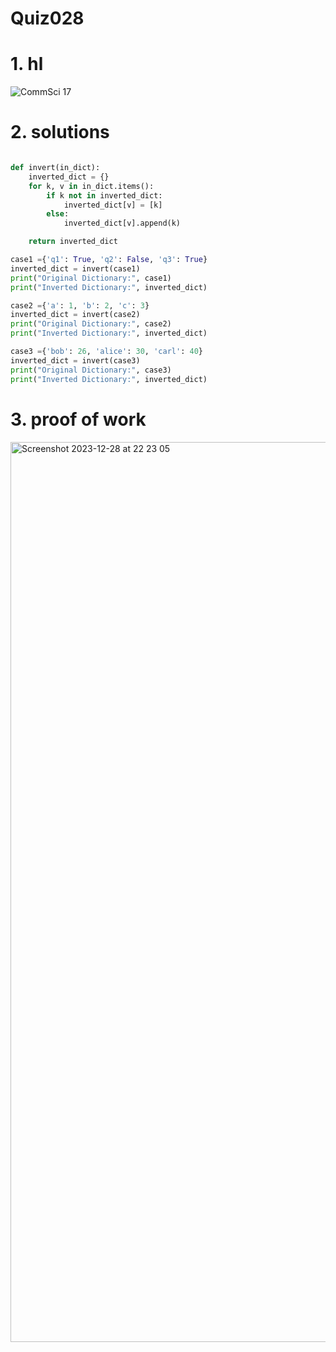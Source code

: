 # Quiz028



# 1. hl

![CommSci 17](https://github.com/Rokyyz/unit2/assets/134658259/24fabf92-b17e-4d6d-ba10-2795478e4be0)


# 2. solutions


```.py

def invert(in_dict):
    inverted_dict = {}
    for k, v in in_dict.items():
        if k not in inverted_dict:
            inverted_dict[v] = [k]
        else:
            inverted_dict[v].append(k)

    return inverted_dict

case1 ={'q1': True, 'q2': False, 'q3': True}
inverted_dict = invert(case1)
print("Original Dictionary:", case1)
print("Inverted Dictionary:", inverted_dict)

case2 ={'a': 1, 'b': 2, 'c': 3}
inverted_dict = invert(case2)
print("Original Dictionary:", case2)
print("Inverted Dictionary:", inverted_dict)

case3 ={'bob': 26, 'alice': 30, 'carl': 40}
inverted_dict = invert(case3)
print("Original Dictionary:", case3)
print("Inverted Dictionary:", inverted_dict)

```
# 3. proof of work

<img width="1440" alt="Screenshot 2023-12-28 at 22 23 05" src="https://github.com/Rokyyz/unit2/assets/134658259/5dd2f55e-8b2c-4f75-9c63-f7337370abb2">
